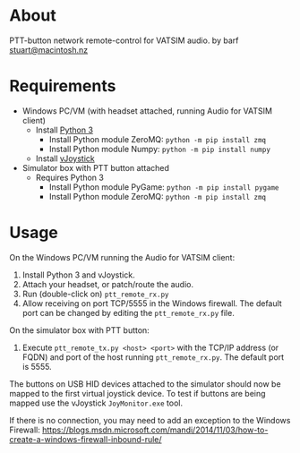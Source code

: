# About
PTT-button network remote-control for VATSIM audio.
by barf <stuart@macintosh.nz>

# Requirements
* Windows PC/VM (with headset attached, running Audio for VATSIM client)
  * Install [Python 3](https://www.python.org/downloads/windows/)
    * Install Python module ZeroMQ: `python -m pip install zmq`
    * Install Python module Numpy: `python -m pip install numpy`
  * Install [vJoystick](https://sourceforge.net/projects/vjoystick/)
* Simulator box with PTT button attached
  * Requires Python 3
    * Install Python module PyGame: `python -m pip install pygame`
    * Install Python module ZeroMQ: `python -m pip install zmq`

# Usage
On the Windows PC/VM running the Audio for VATSIM client:
1. Install Python 3 and vJoystick.
1. Attach your headset, or patch/route the audio.
1. Run (double-click on) `ptt_remote_rx.py`
1. Allow receiving on port TCP/5555 in the Windows firewall. The default port can be changed by editing the `ptt_remote_rx.py` file.

On the simulator box with PTT button:
1. Execute `ptt_remote_tx.py <host> <port>` with the TCP/IP address (or FQDN) and port of the host running `ptt_remote_rx.py`. The default port is 5555.

The buttons on USB HID devices attached to the simulator should now be mapped to the first virtual joystick device. 
To test if buttons are being mapped use the vJoystick `JoyMonitor.exe` tool.

If there is no connection, you may need to add an exception to the Windows Firewall: 
https://blogs.msdn.microsoft.com/mandi/2014/11/03/how-to-create-a-windows-firewall-inbound-rule/
